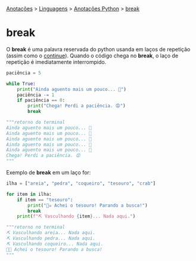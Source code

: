 <link rel="stylesheet" type="text/css" href="../../CSS/dark-theme.css">

[Anotações](../../) > [Linguagens](../Index.md) > [Anotações Python](./Index.md) > [break](./Break.md)

# break

O **break** é uma palavra reservada do python usanda em laços de repetição (assim como o [continue](./Continue.md)). Quando o código chega no **break**, o laço de repetição é imediatamente interrompido.

```python
paciência = 5

while True:
    print("Ainda aguento mais um pouco... 😤")
    paciência -= 1
    if paciência == 0:
        print("Chega! Perdi a paciência. 😡")
        break

"""retorno do terminal
Ainda aguento mais um pouco... 😤
Ainda aguento mais um pouco... 😤
Ainda aguento mais um pouco... 😤
Ainda aguento mais um pouco... 😤
Ainda aguento mais um pouco... 😤
Chega! Perdi a paciência. 😡
"""
```

Exemplo de **break** em um laço for: 

```python
ilha = ["areia", "pedra", "coqueiro", "tesouro", "crab"]

for item in ilha:
    if item == "tesouro":
        print("🏴‍☠️ Achei o tesouro! Parando a busca!")
        break
    print(f"⛏️ Vasculhando {item}... Nada aqui.")

"""retorno no terminal
⛏️ Vasculhando areia... Nada aqui.
⛏️ Vasculhando pedra... Nada aqui.
⛏️ Vasculhando coqueiro... Nada aqui.
🏴‍☠️ Achei o tesouro! Parando a busca!
"""
```